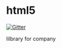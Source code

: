 html5
=====

[![Gitter](https://badges.gitter.im/Join%20Chat.svg)](https://gitter.im/talatabao/html5?utm_source=badge&utm_medium=badge&utm_campaign=pr-badge&utm_content=badge)

lilbrary for company
